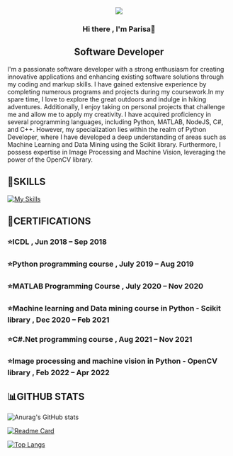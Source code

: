 <div align="center">
  <img src="https://github.com/ParisaRoozgarian/ParisaRoozgarian/assets/107187797/08b6a5b6-3b59-45e0-a02b-714d3fa77923"/>
</div>

<h3 align="center">Hi there , I'm Parisa👋</h3>
<h2 align="center">Software Developer</h2>
I'm a passionate software developer with a strong enthusiasm for creating innovative applications and enhancing existing software solutions through my coding and markup skills. I have gained extensive experience by completing numerous programs and projects during my coursework.In my spare time, I love to explore the great outdoors and indulge in hiking adventures. Additionally, I enjoy taking on personal projects that challenge me and allow me to apply my creativity.
I have acquired proficiency in several programming languages, including Python, MATLAB, NodeJS, C#, and C++. However, my specialization lies within the realm of Python Developer, where I have developed a deep understanding of areas such as Machine Learning and Data Mining using the Scikit library. Furthermore, I possess expertise in Image Processing and Machine Vision, leveraging the power of the OpenCV library.

## 📖**SKILLS** 
[![My Skills](https://skillicons.dev/icons?i=linkedin,cs,cpp,visualstudio,py,matlab,js)](https://skillicons.dev)


## 📖**CERTIFICATIONS** 
### ⭐ICDL , Jun 2018 – Sep 2018 
### ⭐Python programming course , July 2019 – Aug 2019 
### ⭐MATLAB Programming Course , July 2020 – Nov 2020  
### ⭐Machine learning and Data mining course in Python - Scikit library  , Dec 2020 – Feb 2021 
### ⭐C#.Net programming course , Aug 2021 – Nov 2021 
### ⭐Image processing and machine vision in Python - OpenCV library , Feb 2022 – Apr 2022 


## 📊GITHUB STATS
![Anurag's GitHub stats](https://github-readme-stats.vercel.app/api?username=ParisaRoozgarian&show_icons=true&theme=dracula)<br/>

[![Readme Card](https://github-readme-stats.vercel.app/api/pin/?username=ParisaRoozgarian&repo=GradeRegistration-UnitSelectionSystem&theme=dracula)](https://github.com/ParisaRoozgarian/GradeRegistration-UnitSelectionSystem)<br/>

[![Top Langs](https://github-readme-stats.vercel.app/api/top-langs/?username=ParisaRoozgarian&hide_progress=true&theme=dracula)](https://github.com/ParisaRoozgarian/github-readme-stats)

